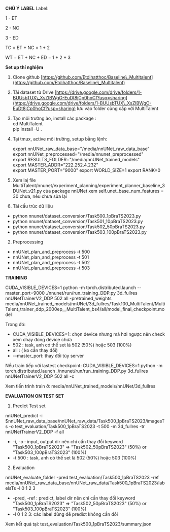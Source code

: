 
**CHÚ Ý LABEL**
   Label: 

   1 - ET

   2 - NC

   3 - ED

   TC = ET + NC = 1 + 2
   
   WT = ET + NC + ED = 1 + 2 + 3

**Set up thí nghiệm**

1. Clone github [https://github.com/Etdihatthoc/Baseline\_Multitalent](https://github.com/Etdihatthoc/Baseline\_Multitalent)  
2. Tải dataset từ Drive [https://drive.google.com/drive/folders/1-BUUsbTUX\_XsZIBWgO-EuDt8jCp0hoCf?usp=sharing](https://drive.google.com/drive/folders/1-BUUsbTUX\_XsZIBWgO-EuDt8jCp0hoCf?usp=sharing)  lưu vào folder cùng cấp với MultiTalent  
3. Tạo môi trường ảo, install các package :   
   cd MultiTalent  
   pip install \-U .  
4. Tại tmux, active môi trường, setup bằng lệnh:  
     
   export nnUNet\_raw\_data\_base="/media/nnUNet\_raw\_data\_base"  
   export nnUNet\_preprocessed="/media/nnunet\_preprocessed"  
   export RESULTS\_FOLDER="/media/nnUNet\_trained\_models"  
   export MASTER_ADDR="222.252.4.232"                                             
   export MASTER_PORT="9000"
   export WORLD_SIZE=1
   export RANK=0
     
5. Xem laị file MultiTalent/nnunet/experiment_planning/experiment_planner_baseline_3DUNet_v21.py của package nnUNet xem self.unet_base_num_features = 30 chưa, nếu chưa sửa lại
1. Tái cấu trúc dữ liệu  
- python nnunet/dataset\_conversion/Task500\_1pBraTS2023.py  
- python nnunet/dataset\_conversion/Task501\_10pBraTS2023.py  
- python nnunet/dataset\_conversion/Task502\_50pBraTS2023.py  
- python nnunet/dataset\_conversion/Task503\_100pBraTS2023.py  
2. Preprocessing  
- nnUNet\_plan\_and\_preprocess \-t 500  
- nnUNet\_plan\_and\_preprocess \-t 501  
- nnUNet\_plan\_and\_preprocess \-t 502  
- nnUNet\_plan\_and\_preprocess \-t 503

**TRAINING**
   
CUDA_VISIBLE_DEVICES=1 python -m torch.distributed.launch --master_port=9000 ./nnunet/run/run_training_DDP.py 3d_fullres nnUNetTrainerV2_DDP 502 all -pretrained_weights media/nnUNet_trained_models/nnUNet/3d_fullres/Task100_MultiTalent/MultiTalent_trainer_ddp_2000ep__MultiTalent_bs4/all/model_final_checkpoint.model

Trong đó:

- CUDA\_VISIBLE\_DEVICES=1: chọn device nhưng mà hơi ngược nên check xem chạy đúng device chưa  
- 502 : task, anh có thể set là 502 (50%) hoặc 503 (100%)  
- all : ( ko cần thay đổi)
- --master_port: thay đổi tùy server

Nếu train tiếp với lastest checkpoint: CUDA_VISIBLE_DEVICES=1 python -m torch.distributed.launch ./nnunet/run/run_training_DDP.py 3d_fullres nnUNetTrainerV2_DDP 502 all -c

Xem tiến trình train ở: media/nnUNet\_trained\_models/nnUNet/3d\_fullres

**EVALUATION ON TEST SET**

1. Predict Test set

nnUNet_predict -i $nnUNet_raw_data_base/nnUNet_raw_data/Task500_1pBraTS2023/imagesTs -o test_evaluation/Task500_1pBraTS2023 -t 500 -m 3d_fullres -tr nnUNetTrainerV2_DDP -f all

- -i, -o : input, output dir nên chỉ cần thay đổi keyword "Task500_1pBraTS2023" => "Task502_50pBraTS2023" (50%) or "Task503_100pBraTS2023" (100%)
- -t 500 : task, anh có thể set là 502 (50%) hoặc 503 (100%)

2. Evaluation 

 nnUNet_evaluate_folder -pred test_evaluation/Task500_1pBraTS2023 -ref media/nnUNet_raw_data_base/nnUNet_raw_data/Task500_1pBraTS2023/labelsTs -l 0 1 2 3

- -pred, -ref : predict, label dir nên chỉ cần thay đổi keyword "Task500_1pBraTS2023" => "Task502_50pBraTS2023" (50%) or "Task503_100pBraTS2023" (100%)
- -l 0 1 2 3: các label dùng để predict không cần đổi

Xem kết quả tại: test_evaluation/Task500_1pBraTS2023/summary.json